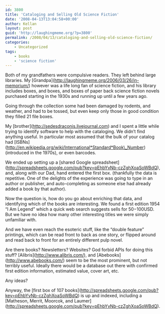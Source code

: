 ```yaml
---
id: 3800
title: 'Cataloging and Selling Old Science Fiction'
date: '2008-04-13T13:04:58+00:00'
author: Kellan
layout: post
guid: 'http://laughingmeme.org/?p=3800'
permalink: /2008/04/13/cataloging-and-selling-old-science-fiction/
categories:
    - Uncategorized
tags:
    - books
    - 'science fiction'
---
```


Both of my grandfathers were compulsive readers. They left behind large libraries. My \[Grandpa\](http://laughingmeme.org/2006/03/26/in-memorium/) however was a life long fan of science fiction, and his library includes boxes, and boxes, and boxes of paper back science fiction novels purchased starting in the 1930s and running up until a few years ago.

Going through the collection some had been damaged by rodents, and weather, and had to be tossed, but even keep only those in good condition they filled 21 file boxes.

My \[brother\](http://sedesdraconis.livejournal.com) and I spent a little while trying to identify software to help with the cataloging. We didn’t find anything useful. In particular most assumed that the bulk of your catalog had \[ISBNs\](http://en.wikipedia.org/wiki/International*Standard*Book\_Number) (introduced in the 1970s), or even barcodes.

We ended up setting up a \[shared Google spreadsheet\](http://spreadsheets.google.com/pub?key=pEhbYvNb-czZghXoaSoWBdQ), and, along with our Dad, hand entered the first box. (thankfully the data is repetitive. One of the delights of the experience was going to type in an author or publisher, and auto-completing as someone else had already added a book by that author).

Now the question is, how do you go about enriching that data, and identifying which of the books are interesting. We found a first edition 1954 “I Am Legend” which a quick web search suggests sells for $50-$100USD. But we have no idea how many other interesting titles we were simply unfamiliar with.

And we have even reach the esoteric stuff, like the “double feature” printings, which can be read front to back as one story, or flipped around and read back to front for an entirely different pulp novel.

Are there books? Newsletters? Websites? God forbid APIs for doing this stuff? \[Alibris\](http://www.alibris.com/), and \[Abebooks\](http://www.abebooks.com/) seem to be the most prominent, but not terribly useful. Ideally there would be a database out there with confirmed first edition information, estimated value, cover art, etc.

Any ideas?

Anyway, the \[first box of 107 books\](http://spreadsheets.google.com/pub?key=pEhbYvNb-czZghXoaSoWBdQ) is up and indexed, including a \[Matheson, Merrit, Moorcok, and Laumer\](http://spreadsheets.google.com/pub?key=pEhbYvNb-czZghXoaSoWBdQ).